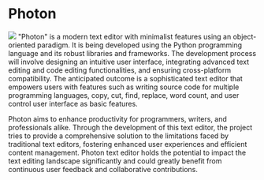# Photon
<img src="https://github.com/theranjitraut/Photon/blob/main/photonlogo.jpg">
"Photon" is a modern text editor with minimalist features using an object-oriented paradigm. It is being developed using the Python programming language and its robust libraries and frameworks. The development process will involve designing an intuitive user interface, integrating advanced text editing and code editing functionalities, and ensuring cross-platform compatibility. The anticipated outcome is a sophisticated text editor that empowers users with features such as writing source code for multiple programming languages, copy, cut, find, replace, word count, and user control user interface as basic features.

Photon aims to enhance productivity for programmers, writers, and professionals alike. Through the development of this text editor, the project tries to provide a comprehensive solution to the limitations faced by traditional text editors, fostering enhanced user experiences and efficient content management. Photon text editor holds the potential to impact the text editing landscape significantly and could greatly benefit from continuous user feedback and collaborative contributions.
